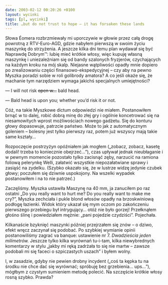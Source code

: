 ```yaml
---
date: 2003-02-12 00:20:26 +0100
layout: wycinki
tags: [pl, wycinki]
title: …but do not trust to hope – it has forsaken these lands
---
```


Słowa Éomera rozbrzmiewały mi uporczywie w głowie przez całą drogę powrotną z RTV-Euro-AGD, gdzie nabyłem pierwszą w swoim życiu maszynkę do strzyżenia. A jeszcze kilka dni temu plan wydawał się być Naprawdę Dobrym™: lubię mieć krótkie włosy, więc kupuję własną maszynkę i uniezależniam się od bandy szalonych fryzjerów, czychających na każdym kroku na mój skalp. Niejasne wątpliwości opadły mnie dopiero po zrealizowaniu części finansowo-ekspedycyjnej – czy aby na pewno Myszka poradzi sobie w roli golibrody amatora? A co jeśli okaże się, że machanie tym narzędziem wymaga jakichś specjalnych umiejętności?

— I will not risk <del>open w…</del> bald head.

— Bald head is upon you; whether you’d risk it or not.

Cóż, na takie Myszkowe dictum odpowiedzi nie miałem. Postanowiłem brnąć w to dalej, robić dobrą minę do złej gry i ogólnie koncetrować się na niesamowitych wprost możliwościach nowego gadżetu. Się do konturu głowy dopasowuje, patrzcie państwo. Może to jak z automatycznym goleniem – bolesny jest tylko pierwszy raz, potem już wszyscy mają takie same kształy…

Rozpoczęcie postrzyżyn opóźniałem jak mogłem („zobacz, zobacz, kasetę dodali! trzeba to koniecznie obejrzeć…”), czas upływał jednak nieubłaganie i w pewnym momencie pozostało tylko zacisnąć zęby, narzucić na ramiona foliową pelerynkę Welli, załatwić wszystkie niepozałatwiane sprawy i zasiąść na zydelku. (Szybko okazało się, że w lustrze widzę jedynie czubek głowy; poczułem się dziwnie uspokojony. Na wszelki wypadek postanowiłem i na to nie patrzeć.)

Zaczęliśmy. Myszka ustawiła Maszynę na 40 mm, ja zanuciłem po raz ostatni „Do you really want to hurt me? Do you really want to make me cry?”, Myszka zechciała i pukle blond włosów opadły na brzoskwiniową podłogę łazienki. Widok który ukazał się mym oczom po zakończeniu pierwszego przebiegu był intrygujący… otóż nie było gorzej! Przełknąłem głośno ślinę i powiedziałem mężnie: „pani pojedzie czydziści”. Pojechała.

Kilkanaście bzyknięć maszynki później przejrzałem się znów – o dziwo, efekt wręcz zaczynał się podobać. Po szybkiej wymianie opinii postanowiliśmy zagrać va banque: ustawienie nr 7. _Dwadzieścia jeden milimetrów._ Jeszcze tylko kilka wyrównań tu-i-tam, kilka niewybrednych komentarzy w stylu „jakby mi ręką zadrżała to się nie martw – zawsze podobali mi się faceci o szpiczastych uszach” i byłem wolny.

I, w zasadzie, gdyby nie pewien drobny incydent („coś ta kępka tu na środku nie chce dać się wyrównać; spróbuję bez grzebienia… ups…”), mógłbym z czystym sumieniem metodę polecić. Na szczęście krótkie włosy rosną szybko. Prawda?
